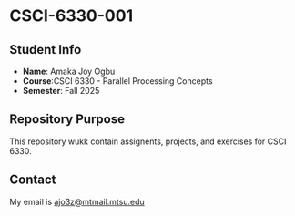 # CSCI-6330-001

## Student Info
- **Name**: Amaka Joy Ogbu
- **Course**:CSCI 6330 - Parallel Processing Concepts
- **Semester**: Fall 2025

## Repository Purpose
This repository wukk contain assignents, projects, and exercises for CSCI 6330.

## Contact
My email is ajo3z@mtmail.mtsu.edu
